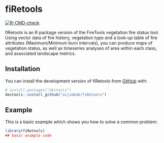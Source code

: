 
# fiRetools

<!-- badges: start -->
[![R-CMD-check](https://github.com/ozjimbob/fiRetools/actions/workflows/R-CMD-check.yaml/badge.svg)](https://github.com/ozjimbob/fiRetools/actions/workflows/R-CMD-check.yaml)
<!-- badges: end -->

fiRetools is an R package version of the FireTools vegetation fire status tool.  Using vector data of fire history, vegetation type and a look-up table of fire attributes (Maximum/Minimum burn intervals), you can produce maps of vegetation status, as well as timeseries analyses of area within each class, and associated landscape metrics.

## Installation

You can install the development version of fiRetools from [GitHub](https://github.com/) with:

``` r
# install.packages("devtools")
devtools::install_github("ozjimbob/fiRetools")
```

## Example

This is a basic example which shows you how to solve a common problem:

``` r
library(fiRetools)
## basic example code
```

